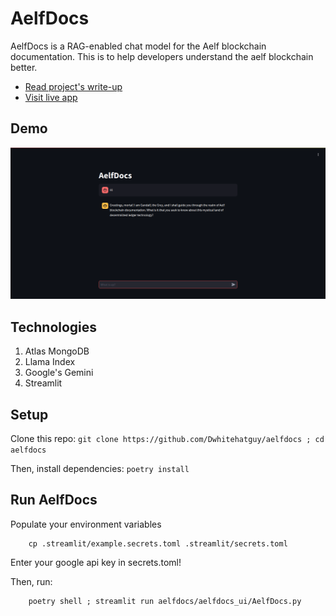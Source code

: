 # AelfDocs

AelfDocs is a RAG-enabled chat model for the Aelf blockchain documentation. This is to help developers understand the aelf blockchain better.

- [Read project's write-up](https://docs.google.com/document/d/1VRRnNzpAlYGCbKqTI3AqgeOMXc_NPqcxCpwm4x5NhSg/edit?usp=sharing)
- [Visit live app](https://aelfdocs.streamlit.app)

## Demo
![AelfDocs at work](assets/ajibola-2.png "AelfDocs demo 1")

## Technologies

1. Atlas MongoDB
2. Llama Index
3. Google's Gemini
4. Streamlit

## Setup

Clone this repo: `git clone https://github.com/Dwhitehatguy/aelfdocs ; cd aelfdocs`

Then, install dependencies: `poetry install`

## Run AelfDocs

Populate your environment variables

```
    cp .streamlit/example.secrets.toml .streamlit/secrets.toml
```

Enter your google api key in secrets.toml!

Then, run:
```
    poetry shell ; streamlit run aelfdocs/aelfdocs_ui/AelfDocs.py
```
